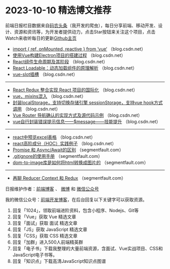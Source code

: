 # 2023-10-10 精选博文推荐

前端日报栏目数据来自[码农头条](http://toutiao.qdkfweb.cn/)（我开发的爬虫），每日分享前端、移动开发、设计、资源和资讯等，为开发者提供动力，点击Star按钮来关注这个项目，点击Watch来收听每日的更新[Github主页](https://github.com/kujian/frontendDaily)
* [import { ref, onMounted, reactive } from ‘vue‘](https://blog.csdn.net/qq_52963857/article/details/133685201) （blog.csdn.net）
* [使用Vue构建Electron项目的搭建过程](https://blog.csdn.net/FaqcBug/article/details/133661722) （blog.csdn.net）
* [React组件生命周期及其阶段](https://blog.csdn.net/GuqGuide/article/details/133708074) （blog.csdn.net）
* [React Loadable：动态加载组件的原理解析](https://blog.csdn.net/KnBackend/article/details/133707397) （blog.csdn.net）
* [vue-slot插槽](https://blog.csdn.net/weixiwo/article/details/133696389) （blog.csdn.net）

***
* [React Redux 整合实现 React 项目的国际化](https://blog.csdn.net/2301_79794390/article/details/133709341) （blog.csdn.net）
* [vue，mixins混入](https://blog.csdn.net/m0_59259076/article/details/133679584) （blog.csdn.net）
* [封装localStorage，支持切换存储引擎 sessionStorage，支持vue hook方式调用](https://blog.csdn.net/example440982/article/details/133686358) （blog.csdn.net）
* [Vue Router 导航确认的实现方式及源代码示例](https://blog.csdn.net/IgLinear/article/details/133706760) （blog.csdn.net）
* [vue自行封装错误提示信息——$message——技能提升](https://blog.csdn.net/yehaocheng520/article/details/133671997) （blog.csdn.net）

***
* [react中预览excel表格](https://blog.csdn.net/q553866469/article/details/133686461) （blog.csdn.net）
* [react高阶成分（HOC）实践例子](https://blog.csdn.net/m0_58050016/article/details/133679863) （blog.csdn.net）
* [Promise 和 Async/Await的区别](https://segmentfault.com/a/1190000044177366) （segmentfault.com）
* [.gitignore的使用手册](https://segmentfault.com/a/1190000044285288) （segmentfault.com）
* [dom-to-image库是如何将html转换成图片的](https://segmentfault.com/a/1190000044288007) （segmentfault.com）

***
* [再聊 Reducer Context 和 Redux](https://segmentfault.com/a/1190000044286433) （segmentfault.com）

日报维护作者：[前端博客](https://qdkfweb.cn/) 、 [微博](http://weibo.com/kujian) 和 [微信公众号](https://open.weixin.qq.com/qr/code?username=caibaojian_com)

我的微信公众号：[前端开发博客](https://open.weixin.qq.com/qr/code?username=caibaojian_com)，在后台回复以下关键字可以获取资源。

1. 回复「1024」，领取前端进阶资料，包含小程序、Nodejs、Git等
2. 回复「Vue」获取 Vue 精选文章
3. 回复「面试」获取 面试 精选文章
4. 回复「JS」获取 JavaScript 精选文章
5. 回复「CSS」获取 CSS 精选文章
6. 回复「加群」进入500人前端精英群
7. 回复「电子书」下载我整理的大量前端资源，含面试、Vue实战项目、CSS和JavaScript电子书等。
8. 回复「知识点」下载高清JavaScript知识点图谱
